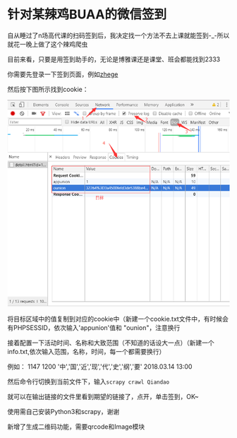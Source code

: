 # 针对某辣鸡BUAA的微信签到 #

自从睡过了n场高代课的扫码签到后，我决定找一个方法不去上课就能签到-_-所以就花一晚上做了这个辣鸡爬虫

目前来看，只要是用签到助手的，无论是博雅课还是课堂、班会都能找到2333

你需要先登录一下签到页面，例如[zhege](http://weixin.buaa.edu.cn/w_checkin/actions/detail.html?id=1000)

然后按下图所示找到cookie：

![](imgs/1.png)

将目标区域中的值复制到对应的cookie中（新建一个cookie.txt文件中，有时候会有PHPSESSID，依次输入'appunion'值和 "ounion"，注意换行

接着配置一下活动时间、名称和大致范围（不知道的话设大一点）（新建一个info.txt,依次输入范围，名称，时间，每一个都需要换行）

例如：
1147
1200
'中','国','近','现','代','史','纲','要'
2018.03.14 13:00

然后命令行切换到当前文件下，输入`scrapy crawl Qiandao`

就可以在输出链接的文件里看到期望的链接了，点开，单击签到，OK~

使用需自己安装Python3和scrapy，谢谢

新增了生成二维码功能，需要qrcode和Image模块